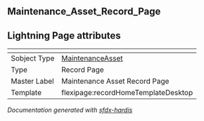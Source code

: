 ## Maintenance_Asset_Record_Page

## Lightning Page attributes

|<!-- -->|<!-- -->|
|:---|:---|
|Sobject Type|[MaintenanceAsset](../objects/MaintenanceAsset.md)|
|Type| Record Page|
|Master Label|Maintenance Asset Record Page|
|Template|flexipage:recordHomeTemplateDesktop|




<!-- Page description -->


_Documentation generated with [sfdx-hardis](https://sfdx-hardis.cloudity.com)_
